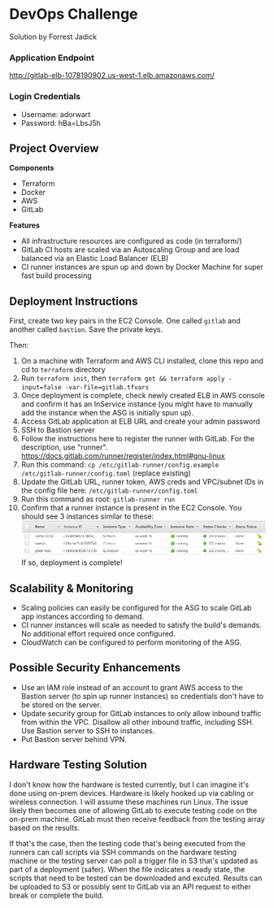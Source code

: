 # DevOps Challenge
Solution by Forrest Jadick

### Application Endpoint
http://gitlab-elb-1078190902.us-west-1.elb.amazonaws.com/

### Login Credentials
- Username: adorwart
- Password: hBa=LbsJ5h

## Project Overview

**Components**
- Terraform
- Docker
- AWS
- GitLab

**Features**
- All infrastructure resources are configured as code (in terraform/)
- GitLab CI hosts are scaled via an Autoscaling Group and are load balanced via an Elastic Load Balancer (ELB)
- CI runner instances are spun up and down by Docker Machine for super fast build processing

## Deployment Instructions

First, create two key pairs in the EC2 Console. One called `gitlab` and another called `bastion`. Save the private keys.

Then: 

1. On a machine with Terraform and AWS CLI installed, clone this repo and cd to `terraform` directory
2. Run `terraform init`, then `terraform get && terraform apply -input=false -var-file=gitlab.tfvars`
3. Once deployment is complete, check newly created ELB in AWS console and confirm it has an InService instance (you might have to manually add the instance when the ASG is initially spun up).
4. Access GitLab application at ELB URL and create your admin password
5. SSH to Bastion server
6. Follow the instructions here to register the runner with GitLab. For the description, use "runner".
    https://docs.gitlab.com/runner/register/index.html#gnu-linux
7. Run this command: `cp /etc/gitlab-runner/config.example /etc/gitlab-runner/config.toml` (replace existing)
8. Update the GitLab URL, runner token, AWS creds and VPC/subnet IDs in the config file here: `/etc/gitlab-runner/config.toml`
9. Run this command as root: `gitlab-runner run`
10. Confirm that a runner instance is present in the EC2 Console. You should see 3 instances similar to these:
![EC2 instances](https://github.com/baypointauto/devops-challenge/blob/master/images/ec2s.png) If so, deployment is complete!

## Scalability & Monitoring

- Scaling policies can easily be configured for the ASG to scale GitLab app instances according to demand.
- CI runner instances will scale as needed to satisfy the build's demands. No additional effort required once configured.
- CloudWatch can be configured to perform monitoring of the ASG.

## Possible Security Enhancements

- Use an IAM role instead of an account to grant AWS access to the Bastion server (to spin up runner instances) so credentials don't have to be stored on the server.
- Update security group for GitLab instances to only allow inbound traffic from within the VPC. Disallow all other inbound traffic, including SSH. Use Bastion server to SSH to instances.
- Put Bastion server behind VPN.

## Hardware Testing Solution

I don't know how the hardware is tested currently, but I can imagine it's done using on-prem devices. Hardware is likely hooked up via cabling or wireless connection. I will assume these machines run Linux. The issue likely then becomes one of allowing GitLab to execute testing code on the on-prem machine. GitLab must then receive feedback from the testing array based on the results.

If that's the case, then the testing code that's being executed from the runners can call scripts via SSH commands on the hardware testing machine or the testing server can poll a trigger file in S3 that's updated as part of a deployment (safer). When the file indicates a ready state, the scripts that need to be tested can be downloaded and excuted. Results can be uploaded to S3 or possibly sent to GitLab via an API request to either break or complete the build.
